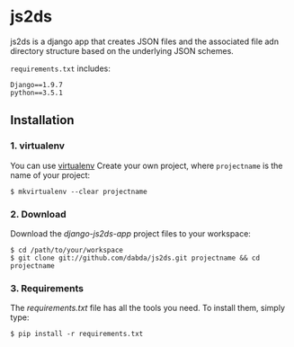 # js2ds
js2ds is a django app that creates JSON files and the associated file adn directory structure based on the underlying JSON schemes.

`requirements.txt` includes:
```
Django==1.9.7
python==3.5.1
```

## Installation

### 1. virtualenv
You can use [virtualenv](http://www.virtualenv.org/)
Create your own project, where `projectname` is the name of your project:

`$ mkvirtualenv --clear projectname`

### 2. Download
Download the *django-js2ds-app* project files to your workspace:

    $ cd /path/to/your/workspace
    $ git clone git://github.com/dabda/js2ds.git projectname && cd projectname

### 3. Requirements
The *requirements.txt* file has all the tools you need.
To install them, simply type:

`$ pip install -r requirements.txt`
